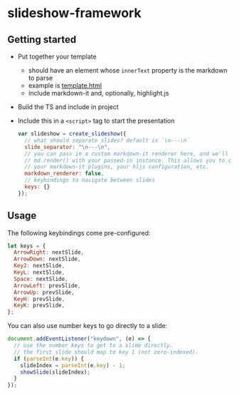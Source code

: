 # slideshow-framework

## Getting started

* Put together your template
  * should have an element whose `innerText` property is the markdown to parse
  * example is [template.html](template.html)
  * include markdown-it and, optionally, highlight.js
* Build the TS and include in project
* Include this in a `<script>` tag to start the presentation

  ```javascript
  var slideshow = create_slideshow({
    // what should separate slides? default is `\n---\n`
    slide_separator: "\n---\n",
    // you can pass in a custom markdown-it renderer here, and we'll just call
    // md.render() with your passed-in instance. This allows you to configure
    // your markdown-it plugins, your hljs configuration, etc.
    markdown_renderer: false,
    // keybindings to navigate between slides
    keys: {}
  });
  ```

## Usage

The following keybindings come pre-configured:

```javascript
let keys = {
  ArrowRight: nextSlide,
  ArrowDown: nextSlide,
  KeyJ: nextSlide,
  KeyL: nextSlide,
  Space: nextSlide,
  ArrowLeft: prevSlide,
  ArrowUp: prevSlide,
  KeyH: prevSlide,
  KeyK: prevSlide,
};
```

You can also use number keys to go directly to a slide:

```javascript
document.addEventListener("keydown", (e) => {
  // use the number keys to get to a slide directly.
  // the first slide should map to key 1 (not zero-indexed).
  if (parseInt(e.key)) {
    slideIndex = parseInt(e.key) - 1;
    showSlide(slideIndex);
  }
});
```
